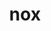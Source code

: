 ---
title: nox
meaning: night
pos: nounthird
ch: [f1, f, twenty]
genitive: noctis
abbgender: f.
abbgender2: fem.
gender: feminine
declension: third
---